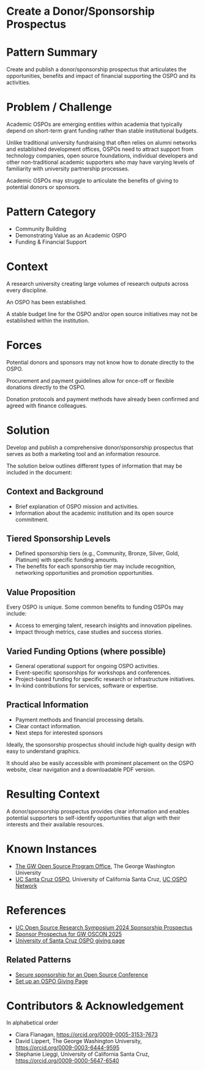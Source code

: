 # Create a Donor/Sponsorship Prospectus

# Pattern Summary
Create and publish a donor/sponsorship prospectus that articulates the opportunities, benefits and impact of financial supporting the OSPO and its activities.

# Problem / Challenge
Academic OSPOs are emerging entities within academia that typically depend on short-term grant funding rather than stable institutional budgets.

Unlike traditional university fundraising that often relies on alumni networks and established development offices, OSPOs need to attract support from technology companies, open source foundations, individual developers and other non-traditional academic supporters who may have varying levels of familiarity with university partnership processes.

Academic OSPOs may struggle to articulate the benefits of giving to potential donors or sponsors.

# Pattern Category
- Community Building
- Demonstrating Value as an Academic OSPO
- Funding & Financial Support
   
# Context
A research university creating large volumes of research outputs across every discipline.

An OSPO has been established.

A stable budget line for the OSPO and/or open source initiatives may not be established within the institution.

# Forces
Potential donors and sponsors may not know how to donate directly to the OSPO.

Procurement and payment guidelines allow for once-off or flexible donations directly to the OSPO.

Donation protocols and payment methods have already been confirmed and agreed with finance colleagues. 

# Solution
Develop and publish a comprehensive donor/sponsorship prospectus that serves as both a marketing tool and an information resource. 

The solution below outlines different types of information that may be included in the document:

## Context and Background
* Brief explanation of OSPO mission and activities.
* Information about the academic institution and its open source commitment.

## Tiered Sponsorship Levels
* Defined sponsorship tiers (e.g., Community, Bronze, Silver, Gold, Platinum) with specific funding amounts.
* The benefits for each sponsorship tier may include recognition, networking opportunities and promotion opportunities.

## Value Proposition
Every OSPO is unique. Some common benefits to funding OSPOs may include:
* Access to emerging talent, research insights and innovation pipelines.
* Impact through metrics, case studies and success stories.

## Varied Funding Options (where possible)
* General operational support for ongoing OSPO activities.
* Event-specific sponsorships for workshops and conferences.
* Project-based funding for specific research or infrastructure initiatives.
* In-kind contributions for services, software or expertise.

## Practical Information
* Payment methods and financial processing details.
* Clear contact information.
* Next steps for interested sponsors

Ideally, the sponsorship prospectus should include high quality design with easy to understand graphics. 

It should also be easily accessible with prominent placement on the OSPO website, clear navigation and a downloadable PDF version.

# Resulting Context
A donor/sponsorship prospectus provides clear information and enables potential supporters to self-identify opportunities that align with their interests and their available resources.

# Known Instances
* [The GW Open Source Program Office](https://ospo.gwu.edu/), The George Washington University
* [UC Santa Cruz OSPO](https://ucsc-ospo.github.io/), University of California Santa Cruz, [UC OSPO Network](https://ucospo.net/about/)  

# References
* [UC Open Source Research Symposium 2024 Sponsorship Prospectus](https://drive.google.com/file/d/1cgxd-DRan9hC1JV2zefeHuXqWZpcRAsf/view)
* [Sponsor Prospectus for GW OSCON 2025](https://gwu.box.com/s/t85385ljfie6ixtt0zxx2mnw6nxh40mx)
* [University of Santa Cruz OSPO giving page](https://ucsc-ospo.github.io/bankinfo/)

## Related Patterns
* [Secure sponsorship for an Open Source Conference](https://github.com/CURIOSSorg/curioss-patterns/blob/b17321be288388d6cc4b85c0603d16813f92035f/secure-sponsorship-for-an-open-source-conference.md)
* [Set up an OSPO Giving Page](https://github.com/CURIOSSorg/curioss-patterns/blob/main/set-up-an-ospo-giving-page.md)

# Contributors & Acknowledgement
In alphabetical order

* Ciara Flanagan, https://orcid.org/0009-0005-3153-7673
* David Lippert, The George Washington University, https://orcid.org/0009-0003-6444-9595
* Stephanie Lieggi, University of California Santa Cruz, https://orcid.org/0009-0000-5647-6540

